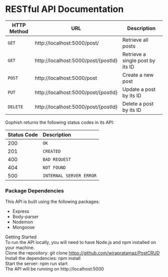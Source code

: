 <h1>RESTful API Documentation</h1>

|HTTP Method|URL|Description|
|---|---|---|
|`GET`|http://localhost:5000/post/ | Retrieve all posts |
|`GET`|http://localhost:5000/post/{postId} | Retrieve a single post by its ID |
|`POST`|http://localhost:5000/post | Create a new post |
|`PUT`|http://localhost:5000/post/{postId} | Update a post by its ID |
|`DELETE`|http://localhost:5000/post/{postId} | Delete a post by its ID |

Gophish returns the following status codes in its API:

| Status Code | Description |
| :--- | :--- |
| 200 | `OK` |
| 201 | `CREATED` |
| 400 | `BAD REQUEST` |
| 404 | `NOT FOUND` |
| 500 | `INTERNAL SERVER ERROR` |

### Package Dependencies
This API is built using the following packages:
- Express
- Body-parser 
- Nodemon
- Mongoose

Getting Started
<br>
To run the API locally, you will need to have Node.js and npm installed on your machine.
<br>
Clone the repository: git clone https://github.com/wirapratamaz/PostCRUD
<br>
Install the dependencies: npm install 
<br>
Start the server: npm run start
<br>
The API will be running on http://localhost:5000
